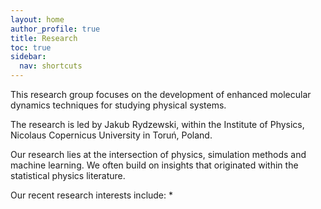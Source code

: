 ```yaml
---
layout: home
author_profile: true
title: Research
toc: true
sidebar:
  nav: shortcuts
---
```


This research group focuses on the development of enhanced molecular dynamics 
techniques for studying physical systems. 

The research is led by Jakub Rydzewski, within the Institute of Physics, 
Nicolaus Copernicus University in Toruń, Poland.

Our research lies at the intersection of physics, simulation methods and machine 
learning. We often build on insights that originated within the statistical
physics literature.

Our recent research interests include:
* 
